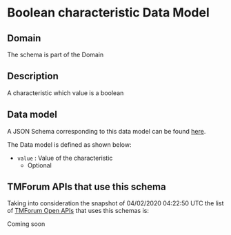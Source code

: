 # Boolean characteristic Data Model

## Domain

The  schema is part of the  Domain

## Description

A characteristic which value is a boolean

## Data model

A JSON Schema corresponding to this data model can be found
[here](https://github.com/tmforum-rand/schemas/blob/candidates/Common/BooleanCharacteristic.schema.json).

The Data model is defined as shown below:
- `value` : Value of the characteristic
  - Optional




## TMForum APIs that use this schema

Taking into consideration the snapshot of 04/02/2020 04:22:50 UTC the list of [TMForum Open APIs](https://www.tmforum.org/open-apis/) that uses this schemas is:

Coming soon